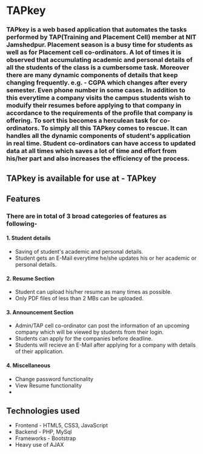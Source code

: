 <h1> TAPkey </h1>
<h3>TAPkey is a web based application that automates the tasks performed by TAP(Training and Placement Cell) member at NIT Jamshedpur. Placement season is a busy time for students as well as for Placement cell co-ordinators. A lot of times it is observed that accumulating academic and personal details of all the students of the class is a cumbersome task. Moreover there are many dynamic components of details that keep changing frequently. e.g. - CGPA which changes after every semester. Even phone number in some cases. In addition to this everytime a company visits the campus students wish to moduify their resumes before applying to that company in accordance to the requirements of the profile that company is offering. To sort this becomes a herculean task for co-ordinators. To simply all this TAPkey comes to rescue. It can handles all the dynamic components of student's application in real time. Student co-ordinators can have access to updated data at all times which saves a lot of time and effort from his/her part and also increases the efficiency of the process. </h3>

<h2>TAPkey is available for use at - <a herf="http://www.scanitjsr.org/tapkey">TAPkey</a></h2>

<h2>Features</h2>
<h3>There are in total of 3 broad categories of features as following-</h3>
<h4><b>1. Student details</b></h4>
<ul>
<li>Saving of student's academic and personal details.</li>
<li>Student gets an E-Mail everytime he/she updates his or her academic or personal details.</li>
</ul>
<h4><b>2. Resume Section</b></h4>
<ul>
<li>Student can upload his/her resume as many times as possible.</li>
<li>Only PDF files of less than 2 MBs can be uploaded.</li>
</ul>
<h4><b>3. Announcement Section</b></h4>
<ul>
<li>Admin/TAP cell co-ordinator can post the information of an upcoming company which will be viewed by students from their login. </li>
<li>Students can apply for the companies before deadline.</li>
<li>Students will recieve an E-Mail after applying for a company with details of their application.</li>
</ul>
<h4><b>4. Miscellaneous</b></h4>
<ul>
<li>Change password functionality</li>
<li>View Resume functionality</li>
<li></li>
</ul>

<h2>Technologies used</h2>
<ul>
<li>Frontend - HTML5, CSS3, JavaScript</li>
<li>Backend - PHP, MySql</li>
<li>Frameworks - Bootstrap</li>
<li>Heavy use of AJAX</li>
</ul>

